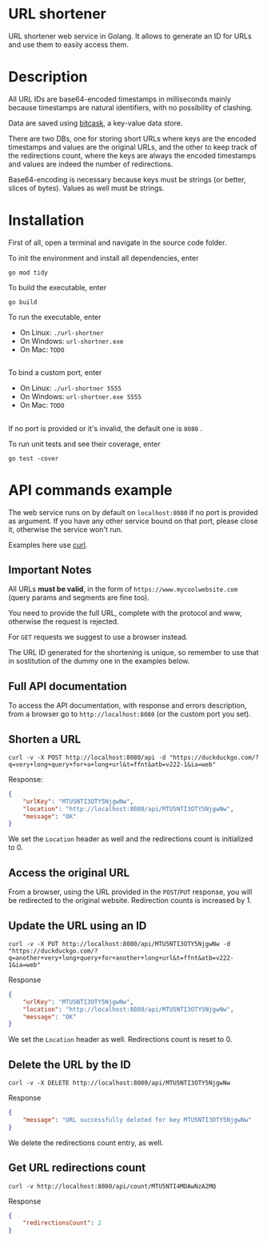 # URL shortener

URL shortener web service in Golang. It allows to generate an ID for URLs and use them to easily access them.

# Description

All URL IDs are base64-encoded timestamps in milliseconds mainly because timestamps are natural identifiers, with no possibility of clashing.

Data are saved using [bitcask](https://github.com/prologic/bitcask), a key-value data store.

There are two DBs, one for storing short URLs
where keys are the encoded timestamps and values are the original URLs, and the other to keep track of the redirections count, where the keys are always the encoded timestamps and values are indeed the number of redirections.

Base64-encoding is necessary because keys must be strings (or better, slices of bytes). Values as well must be strings.

# Installation

First of all, open a terminal and navigate in the source code folder.

To init the environment and install all dependencies, enter

``` 
go mod tidy
```

To build the executable, enter

``` 
go build
```

To run the executable, enter

* On Linux: `./url-shortner`
* On Windows: `url-shortner.exe`
* On Mac: `TODO`
##
To bind a custom port, enter

* On Linux: `./url-shortner 5555`
* On Windows: `url-shortner.exe 5555`
* On Mac: `TODO`
##
If no port is provided or it's invalid, the default one is `8080` .

To run unit tests and see their coverage, enter

``` 
go test -cover
```

# API commands example

The web service runs on by default on `localhost:8080` if no port is provided as argument. If you have any other service bound on that port, please close it, otherwise the service won't run.

Examples here use [curl](https://curl.haxx.se/).

## Important Notes
All URLs **must be valid**, in the form of `https://www.mycoolwebsite.com` (query params and segments are fine too). 

You need to provide the full URL, complete with the protocol and www, otherwise the request is rejected. 

For `GET` requests we suggest to use a browser instead.

The URL ID generated for the shortening is unique, so remember to use that in sostitution of the dummy one in the examples below.
## Full API documentation

To access the API documentation, with response and errors description, from a browser go to `http://localhost:8080` (or the custom port you set).

## Shorten a URL

``` 
curl -v -X POST http://localhost:8080/api -d "https://duckduckgo.com/?q=very+long+query+for+a+long+url&t=ffnt&atb=v222-1&ia=web"
```

Response:

``` json
{
	"urlKey": "MTU5NTI3OTY5NjgwNw",
	"location": "http://localhost:8080/api/MTU5NTI3OTY5NjgwNw",
	"message": "OK"
}
```

We set the `Location` header as well and the redirections count is initialized to 0.

## Access the original URL

From a browser, using the URL provided in the `POST`/`PUT` response, you will be redirected to the original website.
Redirection counts is increased by 1.

## Update the URL using an ID

``` 
curl -v -X PUT http://localhost:8080/api/MTU5NTI3OTY5NjgwNw -d "https://duckduckgo.com/?q=another+very+long+query+for+another+long+url&t=ffnt&atb=v222-1&ia=web"
```

Response

``` json
{
	"urlKey": "MTU5NTI3OTY5NjgwNw",
	"location": "http://localhost:8080/api/MTU5NTI3OTY5NjgwNw",
	"message": "OK"
}
```

We set the `Location` header as well. Redirections count is reset to 0.

## Delete the URL by the ID

``` 
curl -v -X DELETE http://localhost:8080/api/MTU5NTI3OTY5NjgwNw
```

Response

``` json
{
	"message": "URL successfully deleted for key MTU5NTI3OTY5NjgwNw"
}
```
We delete the redirections count entry, as well.

## Get URL redirections count

``` 
curl -v http://localhost:8080/api/count/MTU5NTI4MDAwNzA2MQ
```

Response

``` json
{
	"redirectionsCount": 2
}
```

# 
